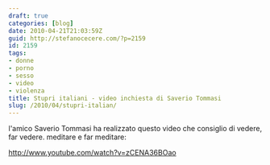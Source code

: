 ```yaml
---
draft: true
categories: [blog]
date: 2010-04-21T21:03:59Z
guid: http://stefanocecere.com/?p=2159
id: 2159
tags:
- donne
- porno
- sesso
- video
- violenza
title: Stupri italiani - video inchiesta di Saverio Tommasi
slug: /2010/04/stupri-italian/
---
```


l'amico Saverio Tommasi ha realizzato questo video che consiglio di vedere, far vedere. meditare e far meditare:

<http://www.youtube.com/watch?v=zCENA36BOao>